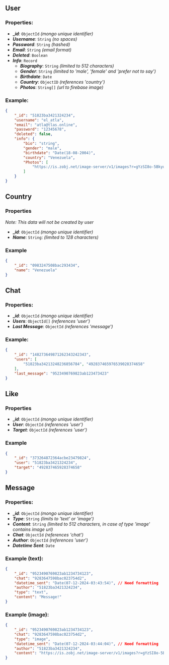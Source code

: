 ## User

### Properties:

- **__id_**: `ObjectId`  _(mongo unique identifier)_
- **_Username_**: `String` _(no spaces)_
- **_Password_**: `String` _(hashed)_
- **_Email_**: `String` _(email format)_
- **_Deleted_**: `Boolean`
- **_Info_**: `Record`
  - **_Biography_**: `String` _(limited to 512 characters)_
  - **_Gender_**: `String` _(limited to 'male', 'female' and 'prefer not to say')_
  - **_Birthdate_**: `Date`
  - **_Country_**: `ObjectID` _(references 'country')_ 
  - **_Photos_**: `String[]` _(url to firebase image)_

### Example:
```json
{
    "_id": "51823ba3421324234",
    "username": "el_atla",
    "email": "atla@tlas.online",
    "password": "12345678",
    "deleted": false,
    "info": {
        "bio": "string",
        "gender": "male",
        "birthdate": "Date(18-08-2004)",
        "country": "Venezuela",
        "Photos": [
            "https://is.zobj.net/image-server/v1/images?r=gYzSI8o-5BkyuE3rfiUbjlO7pVEZ7mXOSR8_nAL7nqyBa8TDqTG78W-JAeNfF1zbGX8uDf-d6oxuy9AUd1atyEOp7wGz5CAx2eHa7lYmukuwxUnHoYxazo3MAayebFTB12tPi85-9L3iOwZ5qX2qYn9hPJaWodjPNT2CjvBSCXt8mETRR9kLLZL7O3GZbOjjkKtoIcnw37rWAaicgyAMkdaex4kgrjSctoeXlA"
        ]
    }
}
```

## Country

### Properties
  _Note: This data will not be created by user_
  - **__id_**: `ObjectId` _(mongo unique identifier)_
  - **_Name_**: `String`: _(limited to 128 characters)_

### Example
```json
{
    "_id": "0983247508bac293434",
    "name": "Venezuela"
}
```

## Chat

### Properties:
  - **__id_**: `ObjectId`  _(mongo unique identifier)_
  - **_Users_**: `ObjectId[]` _(references 'user')_
  - **_Last Message_**: `ObjectId` _(references 'message')_

### Example:
```json
{
    "_id": "148273649871262343242343",
    "users": [
        "51823ba34213248236856784", "492837465976539028374658"
    ],
    "last_message": "9523490769823ab123473423"
}
```

## Like

### Properties

  - **__id_**: `ObjectId`  _(mongo unique identifier)_
  - **_User_**: `ObjectId` _(references 'user')_ 
  - **_Target_**: `ObjectId` _(references 'user')_ 

### Example

```json
{
    "_id": "373264872364acbe23479824",
    "user": "51823ba3421324234",
    "target": "492837465928374658"
}
```

## Message

### Properties:

- **__id_**: `ObjectId` _(mongo unique identifier)_
- **_Type_**: `String` _(limits to 'text' or 'image')_
- **_Content_**: `String` _(limited to 512 characters, in case of type 'image' contains image url)_
- **_Chat_**: `ObjectId` _(references 'chat')_
- **_Author_**: `ObjectId` _(references 'user')_
- **_Datetime Sent_**: `Date`

### Example (text):
```json
{
    "_id": "9523490769823ab1234734123",
    "chat": "9283647598bac023754d2",
    "datetime_sent": "Date(07-12-2024-03:43:54)", // Need formatting
    "author": "51823ba3421324234",
    "type": "text",
    "content": "Message!"
}
```

### Example (image):
```json
{
    "_id": "9523490769823ab1234734123",
    "chat": "9283647598bac023754d2",
    "type": "image",
    "datetime_sent": "Date(07-12-2024-03:44:04)", // Need formatting
    "author": "51823ba3421324234",
    "content": "https://is.zobj.net/image-server/v1/images?r=gYzSI8o-5BkyuE3rfiUbjlO7pVEZ7mXOSR8_nAL7nqyBa8TDqTG78W-JAeNfF1zbGX8uDf-d6oxuy9AUd1atyEOp7wGz5CAx2eHa7lYmukuwxUnHoYxazo3MAayebFTB12tPi85-9L3iOwZ5qX2qYn9hPJaWodjPNT2CjvBSCXt8mETRR9kLLZL7O3GZbOjjkKtoIcnw37rWAaicgyAMkdaex4kgrjSctoeXlA"
}
```